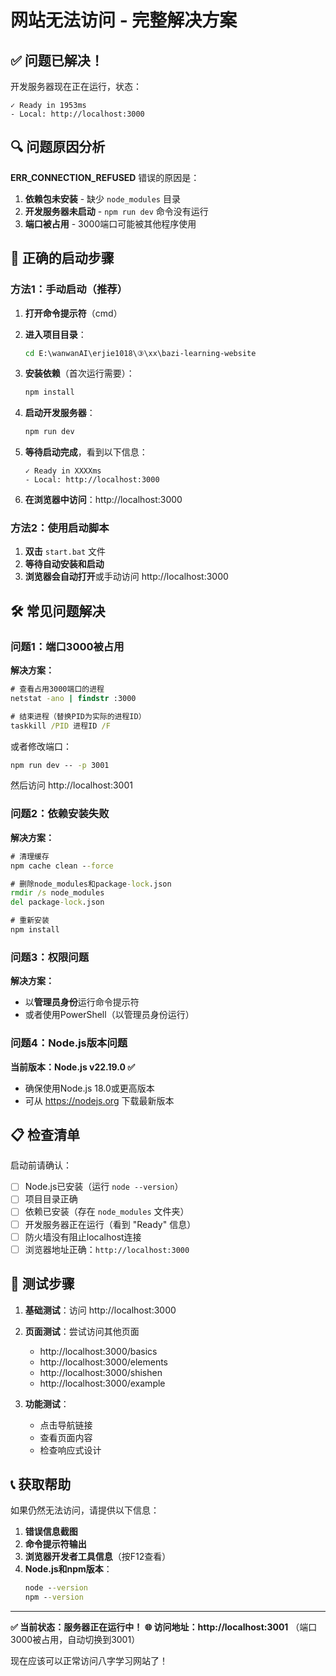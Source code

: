 # 网站无法访问 - 完整解决方案

## ✅ 问题已解决！

开发服务器现在正在运行，状态：
```
✓ Ready in 1953ms
- Local: http://localhost:3000
```

## 🔍 问题原因分析

**ERR_CONNECTION_REFUSED** 错误的原因是：

1. **依赖包未安装** - 缺少 `node_modules` 目录
2. **开发服务器未启动** - `npm run dev` 命令没有运行
3. **端口被占用** - 3000端口可能被其他程序使用

## 🚀 正确的启动步骤

### 方法1：手动启动（推荐）

1. **打开命令提示符**（cmd）
2. **进入项目目录**：
   ```cmd
   cd E:\wanwanAI\erjie1018\③\xx\bazi-learning-website
   ```

3. **安装依赖**（首次运行需要）：
   ```cmd
   npm install
   ```

4. **启动开发服务器**：
   ```cmd
   npm run dev
   ```

5. **等待启动完成**，看到以下信息：
   ```
   ✓ Ready in XXXXms
   - Local: http://localhost:3000
   ```

6. **在浏览器中访问**：http://localhost:3000

### 方法2：使用启动脚本

1. **双击** `start.bat` 文件
2. **等待自动安装和启动**
3. **浏览器会自动打开**或手动访问 http://localhost:3000

## 🛠️ 常见问题解决

### 问题1：端口3000被占用
**解决方案：**
```cmd
# 查看占用3000端口的进程
netstat -ano | findstr :3000

# 结束进程（替换PID为实际的进程ID）
taskkill /PID 进程ID /F
```

或者修改端口：
```cmd
npm run dev -- -p 3001
```
然后访问 http://localhost:3001

### 问题2：依赖安装失败
**解决方案：**
```cmd
# 清理缓存
npm cache clean --force

# 删除node_modules和package-lock.json
rmdir /s node_modules
del package-lock.json

# 重新安装
npm install
```

### 问题3：权限问题
**解决方案：**
- 以**管理员身份**运行命令提示符
- 或者使用PowerShell（以管理员身份运行）

### 问题4：Node.js版本问题
**当前版本：Node.js v22.19.0 ✅**
- 确保使用Node.js 18.0或更高版本
- 可从 https://nodejs.org 下载最新版本

## 📋 检查清单

启动前请确认：

- [ ] Node.js已安装（运行 `node --version`）
- [ ] 项目目录正确
- [ ] 依赖已安装（存在 `node_modules` 文件夹）
- [ ] 开发服务器正在运行（看到 "Ready" 信息）
- [ ] 防火墙没有阻止localhost连接
- [ ] 浏览器地址正确：`http://localhost:3000`

## 🎯 测试步骤

1. **基础测试**：访问 http://localhost:3000
2. **页面测试**：尝试访问其他页面
   - http://localhost:3000/basics
   - http://localhost:3000/elements
   - http://localhost:3000/shishen
   - http://localhost:3000/example

3. **功能测试**：
   - 点击导航链接
   - 查看页面内容
   - 检查响应式设计

## 📞 获取帮助

如果仍然无法访问，请提供以下信息：

1. **错误信息截图**
2. **命令提示符输出**
3. **浏览器开发者工具信息**（按F12查看）
4. **Node.js和npm版本**：
   ```cmd
   node --version
   npm --version
   ```

---

**✅ 当前状态：服务器正在运行中！**
**🌐 访问地址：http://localhost:3001** （端口3000被占用，自动切换到3001）

现在应该可以正常访问八字学习网站了！